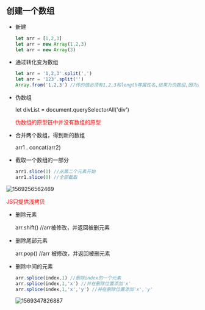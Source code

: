 ## 创建一个数组

* 新建

	```javascript
	let arr = [1,2,3]
	let arr = new Array(1,2,3)
	let arr = new Array(3)
	```

* 通过转化变为数组

	```javascript
	let arr = '1,2,3'.split(',')
	let arr = '123'.split('')
	Array.from('1,2,3') //传的值必须有1,2,3和length等属性名,结果为伪数组,因为返回结果__proto__!==Array.prototype
	```

* 伪数组

	let divList = document.querySelectorAll('div')

	<p style="color:red">伪数组的原型链中并没有数组的原型</p>

* 合并两个数组，得到新的数组

	arr1 . concat(arr2)

* 截取一个数组的一部分

	```javascript
	arr1.slice(1) //从第二个元素开始
	arr1.slice(0) //全部截取
	```

![1569256562469](C:\Users\z8974\AppData\Roaming\Typora\typora-user-images\1569256562469.png)

<p style="color:red">JS只提供浅拷贝</p>

* 删除元素

	arr.shift() //arr被修改，并返回被删元素

* 删除尾部元素

	arr.pop() //arr 被修改，并返回被删元素

* 删除中间的元素

	```javascript
	arr.splice(index,1) //删除index的一个元素
	arr.splice(index,1,'x') //并在删除位置添加'x'
	arr.splice(index,1,'x','y') //并在删除位置添加'x','y'
	```

	![1569347826887](C:\Users\z8974\AppData\Roaming\Typora\typora-user-images\1569347826887.png)

